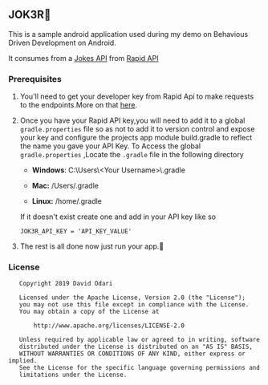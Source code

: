 ## JOK3R🤡

This is a sample android application used during my demo on Behavious Driven Development on Android.

It consumes from a [Jokes API](https://rapidapi.com/Sv443/api/jokeapi) from [Rapid API](https://rapidapi.com)

### Prerequisites

1. You'll need to get your developer key from Rapid Api to make requests to the endpoints.More on that [here](https://docs.rapidapi.com/docs/keys).
2.  Once you have your Rapid API key,you will need to add it to a global ```gradle.properties``` file so as not to add it to
 version control and expose your key and configure the projects app module build.gradle to reflect the name you gave your
 API Key.
 To Access the global ```gradle.properties``` ,Locate the `.gradle` file in the following directory
    
    - <b>Windows</b>: C:\Users\\\<Your Username>\\\.gradle

    - <b>Mac:</b> /Users<Your Username>/.gradle   
     
    - <b>Linux:</b> /home<Your Username>/.gradle 
 
    If it doesn't exist create one and add in your API key like so
 
     ```properties
    JOK3R_API_KEY = 'API_KEY_VALUE'
    ```
 
3. The rest is all done now just run your app.👻

### License

```
   Copyright 2019 David Odari
   
   Licensed under the Apache License, Version 2.0 (the "License");
   you may not use this file except in compliance with the License.
   You may obtain a copy of the License at

       http://www.apache.org/licenses/LICENSE-2.0

   Unless required by applicable law or agreed to in writing, software
   distributed under the License is distributed on an "AS IS" BASIS,
   WITHOUT WARRANTIES OR CONDITIONS OF ANY KIND, either express or implied.
   See the License for the specific language governing permissions and
   limitations under the License.
   
```